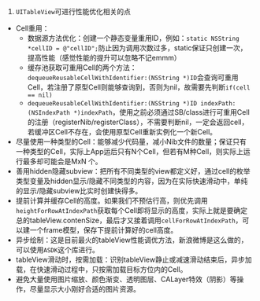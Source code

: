 1. `UITableView`可进行性能优化相关的点
  * Cell重用：
    - 数据源方法优化：创建一个静态变量重用ID，例如：`static NSString *cellID = @"cellID";`防止因为调用次数过多，static保证只创建一次，提高性能（感觉性能的提升可以忽略不记emmm）
    - 缓存池获取可重用Cell的两个方法：`dequeueReusableCellWithIdentifier:(NSString *)ID`会查询可重用Cell，若注册了原型Cell则能够查询到，否则为nil，故需要先判断`if(cell == nil)`
    - `dequeueReusableCellWithIdentifier:(NSString *)ID indexPath:(NSIndexPath *)indexPath`，使用之前必须通过SB/class进行可重用Cell的注册（registerNib/registerClass），不需要判断nil，一定会返回cell，若缓冲区Cell不存在，会使用原型Cell重新实例化一个新Cell。
  * 尽量使用一种类型的Cell：能够减少代码量，减小Nib文件的数量；保证只有一种类型的Cell，实际上App运后只有N个Cell，但若有M种Cell，则实际上运行最多却可能会是MxN 个。
  * 善用hidden隐藏subview：把所有不同类型的view都定义好，通过cell的枚举类型变量及hidden显示/隐藏不同类型的内容，因为在实际快速滑动中，单纯的显示/隐藏subview比实时创建快得多。
  * 提前计算并缓存Cell的高度。如果我们不预估行高，则优先调用`heightForRowAtIndexPath`获取每个Cell即将显示的高度，实际上就是要确定总的tableView.contenSize，最后才又接着调用`cellForRowAtIndexPath`，可以建一个frame模型，保存下提前计算好的cell高度。
  * 异步绘制：这是目前最火的tableView性能调优方法，新浪微博是这么做的，可以使用`ASDK`这个库进行。
  * tableView滑动时，按需加载：识别tableView静止或减速滑动结束后，异步加载，在快速滑动过程中，只按需加载目标方位内的Cell。
  * 避免大量使用图片缩放、颜色渐变、透明图层、CALayer特效（阴影）等操作，尽量显示大小刚好合适的图片资源。
